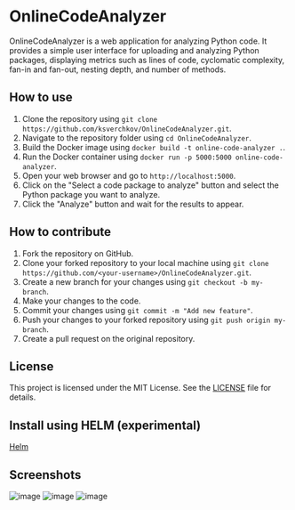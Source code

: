 # OnlineCodeAnalyzer
 
OnlineCodeAnalyzer is a web application for analyzing Python code. It provides a simple user interface for uploading and analyzing Python packages, displaying metrics such as lines of code, cyclomatic complexity, fan-in and fan-out, nesting depth, and number of methods.
 
## How to use
 
1. Clone the repository using `git clone https://github.com/ksverchkov/OnlineCodeAnalyzer.git`.
2. Navigate to the repository folder using `cd OnlineCodeAnalyzer`.
3. Build the Docker image using `docker build -t online-code-analyzer .`.
4. Run the Docker container using `docker run -p 5000:5000 online-code-analyzer`.
5. Open your web browser and go to `http://localhost:5000`.
6. Click on the "Select a code package to analyze" button and select the Python package you want to analyze.
7. Click the "Analyze" button and wait for the results to appear.
 
## How to contribute
 
1. Fork the repository on GitHub.
2. Clone your forked repository to your local machine using `git clone https://github.com/<your-username>/OnlineCodeAnalyzer.git`.
3. Create a new branch for your changes using `git checkout -b my-branch`.
4. Make your changes to the code.
5. Commit your changes using `git commit -m "Add new feature"`.
6. Push your changes to your forked repository using `git push origin my-branch`.
7. Create a pull request on the original repository.
 
## License
 
This project is licensed under the MIT License. See the [LICENSE](LICENSE) file for details.

## Install using HELM (experimental)

[Helm](helm/README.md)
 
## Screenshots

![image](https://github.com/ksverchkov/OnlineCodeAnalyzer/assets/107706691/a41cb110-0c8c-48c7-9d38-867a7679dcf4)
![image](https://github.com/ksverchkov/OnlineCodeAnalyzer/assets/107706691/796c8ff0-5e1d-44f8-83ae-3295272f3411)
![image](https://github.com/ksverchkov/OnlineCodeAnalyzer/assets/107706691/faa93f32-876c-49a4-a392-619ea587b609)
